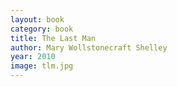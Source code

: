 ```yaml
---
layout: book
category: book
title: The Last Man
author: Mary Wollstonecraft Shelley
year: 2010
image: tlm.jpg
---
```

